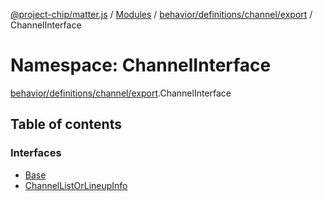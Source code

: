 [@project-chip/matter.js](../README.md) / [Modules](../modules.md) / [behavior/definitions/channel/export](behavior_definitions_channel_export.md) / ChannelInterface

# Namespace: ChannelInterface

[behavior/definitions/channel/export](behavior_definitions_channel_export.md).ChannelInterface

## Table of contents

### Interfaces

- [Base](../interfaces/behavior_definitions_channel_export.ChannelInterface.Base.md)
- [ChannelListOrLineupInfo](../interfaces/behavior_definitions_channel_export.ChannelInterface.ChannelListOrLineupInfo.md)
